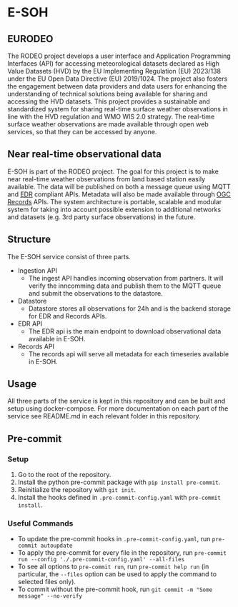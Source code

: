 # E-SOH
## EURODEO
The RODEO project develops a user interface and Application Programming Interfaces (API) for accessing meteorological datasets declared as High Value Datasets (HVD) by the EU Implementing Regulation (EU) 2023/138 under the EU Open Data Directive (EU) 2019/1024. The project also fosters the engagement between data providers and data users for enhancing the understanding of technical solutions being available for sharing and accessing the HVD datasets.
This project provides a sustainable and standardized system for sharing real-time surface weather observations in line with the HVD regulation and WMO WIS 2.0 strategy. The real-time surface weather observations are made available through open web services, so that they can be accessed by anyone.
## Near real-time observational data
E-SOH is part of the RODEO project. The goal for this project is to make near real-time weather observations from land based station easily available. The data will be published on both a message queue using MQTT and [EDR](https://ogcapi.ogc.org/edr/) compliant APIs. Metadata will also be made available through [OGC Records](https://ogcapi.ogc.org/records/) APIs. The system architecture is portable, scalable and modular system for taking into account possible extension to additional networks and datasets (e.g. 3rd party surface observations) in the future.
## Structure
The E-SOH service consist of three parts.
  * Ingestion API
	- The ingest API handles incoming observation from partners. It will verify the inncomming data and publish them to the MQTT queue and submit the observations to the datastore.
  * Datastore
    - Datastore stores all observations for 24h and is the backend storage for EDR and Records APIs.
  * EDR API
    - The EDR api is the main endpoint to download observational data available in E-SOH.
   * Records API
      - The records api will serve all metadata for each timeseries available in E-SOH.

## Usage
All three parts of the service is kept in this repository and can be built and setup using docker-compose. For more documentation on each part of the service see README.md in each relevant folder in this repository.

## Pre-commit

### Setup

1. Go to the root of the repository.
2. Install the python pre-commit package with `pip install pre-commit`.
3. Reinitialize the repository with `git init`.
4. Install the hooks defined in `.pre-commit-config.yaml` with `pre-commit install`.

### Useful Commands

- To update the pre-commit hooks in `.pre-commit-config.yaml`, run `pre-commit autoupdate`
- To apply the pre-commit for every file in the repository, run `pre-commit run --config './.pre-commit-config.yaml' --all-files`
- To see all options to `pre-commit run`, run `pre-commit help run` (in particular, the `--files` option can be used to apply the command to selected files only).
- To commit without the pre-commit hook, run `git commit -m "Some message" --no-verify`
